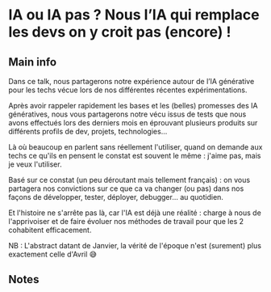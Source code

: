 # IA ou IA pas ? Nous l’IA qui remplace les devs on y croit pas (encore) !

## Main info

Dans ce talk, nous partagerons notre expérience autour de l’IA générative pour les techs vécue lors de nos différentes récentes expérimentations.

Après avoir rappeler rapidement les bases et les (belles) promesses des IA génératives, nous vous partagerons notre vécu issus de tests que nous avons effectués lors des derniers mois en éprouvant plusieurs produits sur différents profils de dev, projets, technologies...

Là où beaucoup en parlent sans réellement l'utiliser, quand on demande aux techs ce qu'ils en pensent le constat est souvent le même : j'aime pas, mais je veux l'utiliser.

Basé sur ce constat (un peu déroutant mais tellement français) : on vous partagera nos convictions sur ce que ca va changer (ou pas) dans nos façons de développer, tester, déployer, debugger... au quotidien.

Et l'histoire ne s'arrête pas là, car l'IA est déjà une réalité : charge à nous de l'apprivoiser et de faire évoluer nos méthodes de travail pour que les 2 cohabitent efficacement.

NB : L'abstract datant de Janvier, la vérité de l'époque n'est (surement) plus exactement celle d'Avril 😅

## Notes

